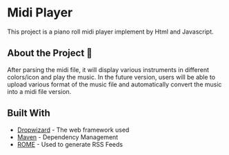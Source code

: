 # Midi Player  


This project is a piano roll midi player implement by Html and Javascript. 

## About the Project 🎹

After parsing the midi file, it will display various instruments in different colors/icon and play the music. In the future version, users will be able to upload various format of the music file and automatically convert the music into a midi file version.

## Built With

* [Dropwizard](http://www.dropwizard.io/1.0.2/docs/) - The web framework used
* [Maven](https://maven.apache.org/) - Dependency Management
* [ROME](https://rometools.github.io/rome/) - Used to generate RSS Feeds



